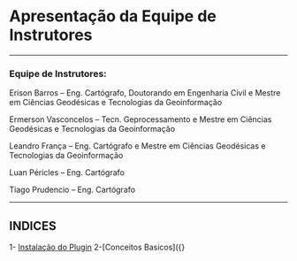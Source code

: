 # Apresentação da Equipe de Instrutores


---
### ​Equipe de Instrutores:

Erison Barros – Eng. Cartógrafo, Doutorando em Engenharia Civil e Mestre em Ciências Geodésicas e Tecnologias da Geoinformação

Ermerson Vasconcelos – Tecn. Geprocessamento e Mestre em Ciências Geodésicas e Tecnologias da Geoinformação

Leandro França – Eng. Cartógrafo e Mestre em Ciências Geodésicas e Tecnologias da Geoinformação

Luan Péricles – Eng. Cartógrafo

Tiago Prudencio – Eng. Cartógrafo

---
##  INDICES
1- [Instalação do Plugin](README.md)
2-[Conceitos Basicos]({}
